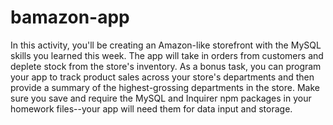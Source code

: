 # bamazon-app
In this activity, you'll be creating an Amazon-like storefront with the MySQL skills you learned this week. The app will take in orders from customers and deplete stock from the store's inventory. As a bonus task, you can program your app to track product sales across your store's departments and then provide a summary of the highest-grossing departments in the store. Make sure you save and require the MySQL and Inquirer npm packages in your homework files--your app will need them for data input and storage.
